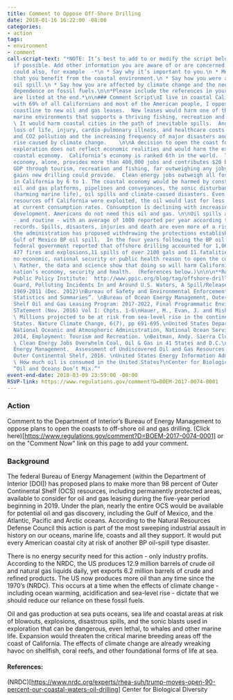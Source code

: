 ```yaml
---
title: Comment to Oppose Off-Shore Drilling
date: 2018-01-16 16:22:00 -08:00
categories:
- action
tags:
- environment
- comment
call-script-text: "*NOTE: It’s best to add to or modify the script below to personalize
  if possible. Add other information you are aware of or are concerned about. You
  could also, for example  -*\n * Say why it’s important to you.\n * Mention ways
  that you benefit from the coastal environment.\n * Say how you were affected an
  oil spill.\n * Say how you are affected by climate change and the need to reduce
  dependence on fossil fuels.\n\n*Please include the references in your comment; they
  are listed at the end.*\n\n### Comment Script\nI live in coastal California.  Along
  with 69% of all Californians and most of the American people, I oppose opening our
  coastline to new oil and gas leases.  New leases would harm one of the world’s richest
  marine environments that supports a thriving fishing, recreation and tourist economy.
  \ It would harm coastal cities in the path of inevitable spills.  And it would increase
  loss of life, injury, cardio-pulmonary illness, and healthcare costs due to air
  and CO2 pollution and the increasing frequency of major disasters and sea-level
  rise caused by climate change.    \n\nA decision to open the coast for offshore
  exploration does not reflect economic realities and would harm the existing robust
  coastal economy.  California’s economy is ranked 6th in the world.  The coastal
  economy, alone, provides more than 400,000 jobs and contributes $20 billion to the
  GDP through tourism, recreation and fishing, far outweighing any jobs or economic
  gains new drilling could provide.  Clean energy jobs outweigh all fossil fuel jobs
  in California by 6 to 1. The coastal economy would be harmed by construction of
  oil and gas platforms, pipelines and conveyances, the sonic disturbances of exploration
  (harming marine life), oil spills and climate-caused disasters. Even if all of the
  resources off California were exploited, the oil would last for less than 2 years
  at current consumption rates. Consumption is declining with increasing clean energy
  development. Americans do not need this oil and gas. \n\nOil spills are inevitable
  - and routine - with an average of 1000 reported per year according to Coast Guard
  records. Spills, disasters, injuries and death are even more of a risk now that
  the administration has proposed withdrawing the protections established after the
  Gulf of Mexico BP oil spill.  In the four years following the BP oil disaster, the
  federal government reported that offshore drilling accounted for 1,063 injuries,
  477 fires and explosions,11 spills of over 2100 gals and 11 fatalities. There is
  no economic, national security or public health reason to open the coasts to drilling.
  \ Rather, the data and science show that doing so will harm California’s and the
  nation’s economy, security and health.  (References below.)\n\n\n**References:**\nCalifornia
  Public Policy Institute:  http://www.ppic.org/blog/tag/offshore-drilling/\nUS Coast
  Guard, Polluting Incidents In and Around U.S. Waters, A Spill/Release Compendium:
  1969-2011 (Dec. 2012)\nBureau of Safety and Environmental Enforcement, “Incident
  Statistics and Summaries”. \nBureau of Ocean Energy Management, Outer continental
  Shelf Oil and Gas Leasing Program: 2017-2022, Final Programmatic Environmental Impact
  STatement (Nov. 2016) Vol I: Chpts. 1-6\nHauer, M., Evan, J. and Mishra, D. (2016).
  \ Millions projected to be at risk from sea-level rise in the continental United
  States. Nature Climate Change, 6(7), pp 691-695.\nUnited States Department of Commerce,
  National Oceanic and Atmospheric Administration, National Ocean Service, California
  2014, Employment: Tourism and Recreation. \nBeitman, Andy. Sierra Club. Report:
  \ Clean Energy Jobs Overwhelm Coal, Oil & Gas in 41 States and D.C.\nBureau of Ocean
  Energy Management.  Assessment of Undiscovered Oil and Gas Resources of the Nation’s
  Outer Continental Shelf, 2016. \nUnited States Energy Information Administration.
  \ How much oil is consumed in the United States?\nCenter for Biological Diversity,
  “Oil and Oceans Don’t Mix.”"
event-end-date: 2018-03-09 23:59:00 -08:00
RSVP-link: https://www.regulations.gov/comment?D=BOEM-2017-0074-0001
---
```


### Action
Comment to the Department of Interior’s Bureau of Energy Management to oppose plans to open the coasts to off-shore oil and gas drilling. (Click here)[https://www.regulations.gov/comment?D=BOEM-2017-0074-0001] or on the "Comment Now" link on this page to add your comment.

### Background
The federal Bureau of Energy Management (within the Department of Interior [DOI]) has proposed plans to make more than 98 percent of Outer Continental Shelf (OCS) resources, including permanently protected areas, available to consider for oil and gas leasing during the five-year period beginning in 2019. Under the plan, nearly the entire OCS would be available for potential oil and gas discovery,  including the Gulf of Mexico, and the Atlantic, Pacific and Arctic oceans.  According to the Natural Resources Defense Council this action is part of the most sweeping industrial assault in history on our oceans, marine life, coasts and all they support.  It would put every American coastal city at risk of another BP oil-spill type disaster.    


There is no energy security need for this action - only industry profits.  According to the NRDC, the US produces 12.9 million barrels of crude oil and natural gas liquids daily, yet exports 6.2 million barrels of crude and refined products.  The US now produces more oil than any time since the 1970’s (NRDC).  This occurs at a time when the effects of climate change - including ocean warming, acidification and sea-level rise - dictate that we should reduce our reliance on these fossil fuels.  


Oil and gas production at sea puts oceans, sea life and coastal areas at risk of blowouts, explosions, disastrous spills, and the sonic blasts used in exploration that can be dangerous, even lethal, to whales and other marine life. Expansion would threaten the critical marine breeding areas off the coast of California. The effects of climate change are already wreaking havoc on shellfish, coral reefs, and other foundational forms of life at sea.


#### References: 
(NRDC)[https://www.nrdc.org/experts/rhea-suh/trump-moves-open-90-percent-our-coastal-waters-oil-drilling]
Center for Biological Diversity